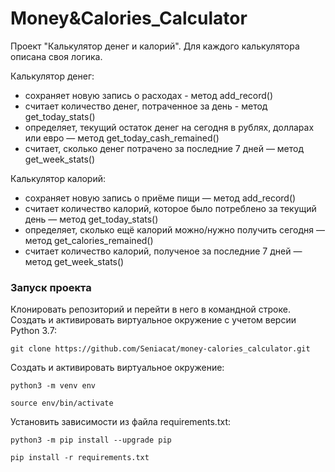 # Money&Calories_Calculator
Проект "Калькулятор денег и калорий". Для каждого калькулятора описана своя логика.

Калькулятор денег:

- сохраняет новую запись о расходах - метод add_record()
- считает количество денег, потраченное за день - метод get_today_stats()
- определяет, текущий остаток денег на сегодня в рублях, долларах или евро — метод get_today_cash_remained()
- считает, сколько денег потрачено за последние 7 дней — метод get_week_stats()


Калькулятор калорий:

- сохраняет новую запись о приёме пищи — метод add_record()
- считает количество калорий, которое было потреблено за текущий день — метод get_today_stats()
- определяет, сколько ещё калорий можно/нужно получить сегодня — метод get_calories_remained()
- считает количество калорий, полученое за последние 7 дней — метод get_week_stats()

### Запуск проекта 
Клонировать репозиторий и перейти в него в командной строке. Создать и активировать виртуальное окружение c учетом версии Python 3.7:

```
git clone https://github.com/Seniacat/money-calories_calculator.git
```

Cоздать и активировать виртуальное окружение:

```
python3 -m venv env
```
```
source env/bin/activate
```
Установить зависимости из файла requirements.txt:
```
python3 -m pip install --upgrade pip
```
```
pip install -r requirements.txt
```
